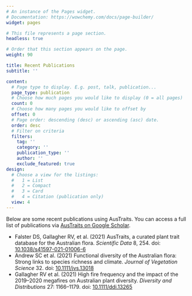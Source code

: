 ```yaml
---
# An instance of the Pages widget.
# Documentation: https://wowchemy.com/docs/page-builder/
widget: pages

# This file represents a page section.
headless: true

# Order that this section appears on the page.
weight: 90

title: Recent Publications
subtitle: ''

content:
  # Page type to display. E.g. post, talk, publication...
  page_type: publication
  # Choose how much pages you would like to display (0 = all pages)
  count: 0
  # Choose how many pages you would like to offset by
  offset: 0
  # Page order: descending (desc) or ascending (asc) date.
  order: desc
  # Filter on criteria
  filters:
    tag: ''
    category: ''
    publication_type: ''
    author: ''
    exclude_featured: true
design:
  # Choose a view for the listings:
  #   1 = List
  #   2 = Compact
  #   3 = Card
  #   4 = Citation (publication only)
  view: 4
---
```


Below are some recent publications using AusTraits. You can access a full list of publications via [AusTraits on Google Scholar](https://scholar.google.com/citations?user=VFFY9AQAAAAJ).

- Falster DS, Gallagher RV, et al. (2021) AusTraits, a curated plant trait database for the Australian flora. *Scientific Data* 8, 254. doi: [10.1038/s41597-021-01006-6](http://doi.org/10.1038/s41597-021-01006-6)
- Andrew SC et al. (2021) Functional diversity of the Australian flora: Strong links to species richness and climate. *Journal of Vegetation Science* 32. doi: [10.1111/jvs.13018](http://doi.org/10.1111/jvs.13018)
- Gallagher RV et al. (2021) High fire frequency and the impact of the 2019–2020 megafires on Australian plant diversity. *Diversity and Distributions* 27: 1166–1179. doi: [10.1111/ddi.13265](http://doi.org/10.1111/ddi.13265)
